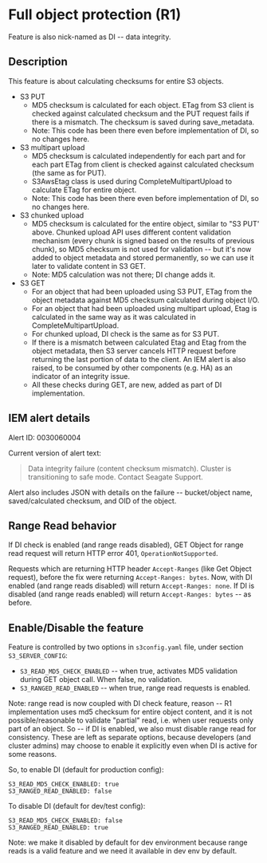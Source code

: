 # Full object protection (R1)

Feature is also nick-named as DI -- data integrity.

## Description

This feature is about calculating checksums for entire S3 objects.

- S3 PUT
  - MD5 checksum is calculated for each object. ETag from S3 client is checked
    against calculated checksum and the PUT request fails if there is a
    mismatch. The checksum is saved during save_metadata.
  - Note: This code has been there even before implementation of DI, so no
    changes here.
- S3 multipart upload
  - MD5 checksum is calculated independently for each part and for each part
    ETag from client is checked against calculated checksum (the same as for
    PUT).
  - S3AwsEtag class is used during CompleteMultipartUpload to calculate ETag
    for entire object.
  - Note: This code has been there even before implementation of DI, so no
    changes here.
- S3 chunked upload
  - MD5 checksum is calculated for the entire object, similar to "S3 PUT'
    above.  Chunked upload API uses different content validation mechanism
    (every chunk is signed based on the results of previous chunk), so MD5
    checksum is not used for validation -- but it's now added to object
    metadata and stored permanently, so we can use it later to validate
    content in S3 GET.
  - Note: MD5 calculation was not there; DI change adds it.
- S3 GET
  - For an object that had been uploaded using S3 PUT, ETag from the object
    metadata against MD5 checksum calculated during object I/O.
  - For an object that had been uploaded using multipart upload, Etag is
    calculated in the same way as it was calculated in CompleteMultipartUpload.
  - For chunked upload, DI check is the same as for S3 PUT.
  - If there is a mismatch between calculated Etag and Etag from the object
    metadata, then S3 server cancels HTTP request before returning the last
    portion of data to the client.  An IEM alert is also raised, to be
    consumed by other components (e.g. HA) as an indicator of an integrity
    issue.
  - All these checks during GET, are new, added as part of DI implementation.


## IEM alert details

Alert ID: 0030060004

Current version of alert text:

> Data integrity failure (content checksum mismatch).
> Cluster is transitioning to safe mode. Contact Seagate Support.

Alert also includes JSON with details on the failure -- bucket/object name,
saved/calculated checksum, and OID of the object.


## Range Read behavior

If DI check is enabled (and range reads disabled), GET Object for range read
request will return HTTP error 401, `OperationNotSupported`.

Requests which are returning HTTP header `Accept-Ranges` (like Get Object
request), before the fix were returning `Accept-Ranges: bytes`.  Now, with
DI enabled (and range reads disabled) will return `Accept-Ranges: none`.
If DI is disabled (and range reads enabled) will return
`Accept-Ranges: bytes` -- as before.


## Enable/Disable the feature

Feature is controlled by two options in `s3config.yaml` file, under
section `S3_SERVER_CONFIG`:

- `S3_READ_MD5_CHECK_ENABLED` -- when true, activates MD5 validation during
  GET object call.  When false, no validation.
- `S3_RANGED_READ_ENABLED` -- when true, range read requests is enabled.

Note: range read is now coupled with DI check feature, reason -- R1
implementation uses md5 checksum for entire object content, and it is not
possible/reasonable to validate "partial" read, i.e. when user requests
only part of an object.  So -- if DI is enabled, we also must disable
range read for consistency.  These are left as separate options, because
developers (and cluster admins) may choose to enable it explicitly even
when DI is active for some reasons.

So, to enable DI (default for production config):

```
S3_READ_MD5_CHECK_ENABLED: true
S3_RANGED_READ_ENABLED: false
```

To disable DI (default for dev/test config):

```
S3_READ_MD5_CHECK_ENABLED: false
S3_RANGED_READ_ENABLED: true
```

Note: we make it disabled by default for dev environment because range reads
is a valid feature and we need it available in dev env by default.
